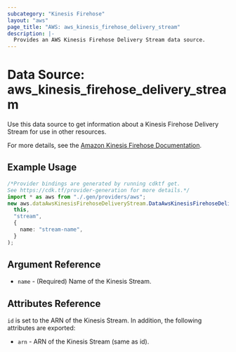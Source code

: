 ```yaml
---
subcategory: "Kinesis Firehose"
layout: "aws"
page_title: "AWS: aws_kinesis_firehose_delivery_stream"
description: |-
  Provides an AWS Kinesis Firehose Delivery Stream data source.
---
```


# Data Source: aws\_kinesis\_firehose\_delivery\_stream

Use this data source to get information about a Kinesis Firehose Delivery Stream for use in other resources.

For more details, see the [Amazon Kinesis Firehose Documentation][1].

## Example Usage

```typescript
/*Provider bindings are generated by running cdktf get.
See https://cdk.tf/provider-generation for more details.*/
import * as aws from "./.gen/providers/aws";
new aws.dataAwsKinesisFirehoseDeliveryStream.DataAwsKinesisFirehoseDeliveryStream(
  this,
  "stream",
  {
    name: "stream-name",
  }
);

```

## Argument Reference

* `name` - (Required) Name of the Kinesis Stream.

## Attributes Reference

`id` is set to the ARN of the Kinesis Stream. In addition, the following attributes
are exported:

* `arn` - ARN of the Kinesis Stream (same as id).

[1]: https://aws.amazon.com/documentation/firehose/
